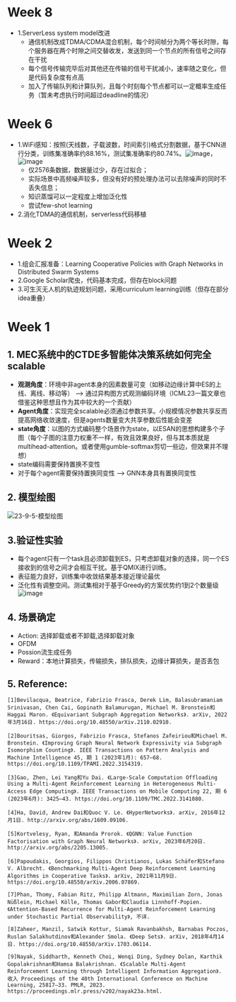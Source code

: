 # Week 8
- 1.ServerLess system model改进
    - 通信机制改成TDMA/CDMA混合机制，每个时间帧分为两个等长时隙，每个服务器在两个时隙之间交替收发，发送到同一个节点的所有信号之间存在干扰
    - 每个信号传输完毕后对其他还在传输的信号干扰减小，速率随之变化，但是代码复杂度有点高
    - 加入了传输队列和计算队列，且每个时刻每个节点都可以一定概率生成任务（暂未考虑执行时间超过deadline的情况）

# Week 6
- 1.WiFi感知：按照(天线数，子载波数，时间索引)格式分割数据，基于CNN进行分类，训练集准确率约88.16%，测试集准确率约80.74%。![image](https://github.com/UNIC-Lab/Weekly-Report/assets/90789521/9000a901-50a7-4575-aac4-4533b6637a85)，![image](https://github.com/UNIC-Lab/Weekly-Report/assets/90789521/a09dd238-141d-486c-9fcc-660121c23cb9)
    - 仅2576条数据，数据量过少，存在过拟合；
    - 实际场景中高频噪声较多，但没有好的预处理办法可以去除噪声的同时不丢失信息；
    - 知识蒸馏可以一定程度上增加泛化性
    - 尝试few-shot learning
- 2.消化TDMA的通信机制，serverless代码移植




# Week 2
- 1.组会汇报准备：Learning Cooperative Policies with Graph Networks in Distributed Swarm Systems
- 2.Google Scholar爬虫，代码基本完成，但存在block问题
- 3.可生灭无人机的轨迹规划问题，采用curriculum learning训练（但存在部分idea重叠）


# Week 1
## 1. MEC系统中的CTDE多智能体决策系统如何完全scalable
- **观测角度**：环境中非agent本身的因素数量可变（如移动边缘计算中ES的上线、离线、移动等） --> 通过异构图方式观测编码环境（ICML23一篇文章也借鉴这种思想且作为其中较大的一个贡献）
- **Agent角度**：实现完全scalable必须通过参数共享。小规模情况参数共享反而提高网络收敛速度，但是agents数量变大共享参数后性能会变差
- **state角度**：以图的方式编码整个场景作为state，以ESAN的思想构建多个子图（每个子图的注意力权重不一样，有效且效果良好，但与其本质就是multihead-attention。或者使用gumble-softmax剪切一些边，但效果并不理想）
- state编码需要保持置换不变性
- 对于每个agent需要保持置换同变性 --> GNN本身具有置换同变性

## 2. 模型绘图
![23-9-5-模型绘图](https://github.com/UNIC-Lab/Weekly-Report/assets/90789521/bc7a2107-0a8e-466c-9772-aa65782dcbe5)

## 3.验证性实验
- 每个agent只有一个task且必须卸载到ES，只考虑卸载对象的选择，同一个ES接收到的信号之间才会相互干扰。基于QMIX进行训练。
- 表征能力良好，训练集中收敛结果基本接近理论最优
- 泛化性有调整空间。测试集相对于基于Greedy的方案优势约1到2个数量级
![image](https://github.com/UNIC-Lab/Weekly-Report/assets/90789521/d4dd5703-ad3f-4a1b-a86d-4d9b2096f434)

## 4. 场景确定
- Action: 选择卸载或者不卸载,选择卸载对象
- OFDM
- Possion流生成任务
- Reward：本地计算损失，传输损失，排队损失，边缘计算损失，是否丢包

## 5. Reference:
```
[1]Bevilacqua, Beatrice, Fabrizio Frasca, Derek Lim, Balasubramaniam Srinivasan, Chen Cai, Gopinath Balamurugan, Michael M. Bronstein和Haggai Maron. 《Equivariant Subgraph Aggregation Networks》. arXiv, 2022年3月16日. https://doi.org/10.48550/arXiv.2110.02910.

[2]Bouritsas, Giorgos, Fabrizio Frasca, Stefanos Zafeiriou和Michael M. Bronstein. 《Improving Graph Neural Network Expressivity via Subgraph Isomorphism Counting》. IEEE Transactions on Pattern Analysis and Machine Intelligence 45, 期 1 (2023年1月): 657–68. https://doi.org/10.1109/TPAMI.2022.3154319.

[3]Gao, Zhen, Lei Yang和Yu Dai. 《Large-Scale Computation Offloading Using a Multi-Agent Reinforcement Learning in Heterogeneous Multi-Access Edge Computing》. IEEE Transactions on Mobile Computing 22, 期 6 (2023年6月): 3425–43. https://doi.org/10.1109/TMC.2022.3141080.

[4]Ha, David, Andrew Dai和Quoc V. Le. 《HyperNetworks》. arXiv, 2016年12月1日. http://arxiv.org/abs/1609.09106.

[5]Kortvelesy, Ryan, 和Amanda Prorok. 《QGNN: Value Function Factorisation with Graph Neural Networks》. arXiv, 2023年6月20日. http://arxiv.org/abs/2205.13005.

[6]Papoudakis, Georgios, Filippos Christianos, Lukas Schäfer和Stefano V. Albrecht. 《Benchmarking Multi-Agent Deep Reinforcement Learning Algorithms in Cooperative Tasks》. arXiv, 2021年11月9日. https://doi.org/10.48550/arXiv.2006.07869.

[7]Phan, Thomy, Fabian Ritz, Philipp Altmann, Maximilian Zorn, Jonas Nüßlein, Michael Kölle, Thomas Gabor和Claudia Linnhoff-Popien. 《Attention-Based Recurrence for Multi-Agent Reinforcement Learning under Stochastic Partial Observability》, 不详.

[8]Zaheer, Manzil, Satwik Kottur, Siamak Ravanbakhsh, Barnabas Poczos, Ruslan Salakhutdinov和Alexander Smola. 《Deep Sets》. arXiv, 2018年4月14日. https://doi.org/10.48550/arXiv.1703.06114.

[9]Nayak, Siddharth, Kenneth Choi, Wenqi Ding, Sydney Dolan, Karthik Gopalakrishnan和Hamsa Balakrishnan. 《Scalable Multi-Agent Reinforcement Learning through Intelligent Information Aggregation》. 收入 Proceedings of the 40th International Conference on Machine Learning, 25817–33. PMLR, 2023. https://proceedings.mlr.press/v202/nayak23a.html.
```

